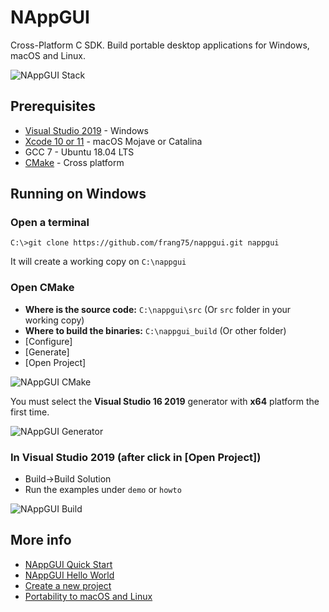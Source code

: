 # NAppGUI
Cross-Platform C SDK. Build portable desktop applications for Windows, macOS and Linux.

![NAppGUI Stack](https://nappgui.com/img/quick/nappgui_stack.png)

## Prerequisites
- [Visual Studio 2019](https://visualstudio.microsoft.com/vs/) - Windows
- [Xcode 10 or 11](https://developer.apple.com/xcode/) - macOS Mojave or Catalina
- GCC 7 - Ubuntu 18.04 LTS
- [CMake](https://cmake.org/download/) - Cross platform

## Running on Windows
### Open a terminal
```
C:\>git clone https://github.com/frang75/nappgui.git nappgui
```

It will create a working copy on `C:\nappgui`

### Open CMake
- **Where is the source code:** `C:\nappgui\src` (Or `src` folder in your working copy)
- **Where to build the binaries:** `C:\nappgui_build` (Or other folder)
- [Configure]
- [Generate]
- [Open Project]

![NAppGUI CMake](https://nappgui.com/img/start/nappgui_cmake.png)

You must select the **Visual Studio 16 2019** generator with **x64** platform the first time.

![NAppGUI Generator](https://nappgui.com/img/start/cmake_generator.png)

### In Visual Studio 2019 (after click in [Open Project])
- Build->Build Solution
- Run the examples under `demo` or `howto`

![NAppGUI Build](https://nappgui.com/img/start/rundemo_visualstudio.png)

## More info
- [NAppGUI Quick Start](https://nappgui.com/en/start/quick.html)
- [NAppGUI Hello World](https://nappgui.com/en/start/hello.html)
- [Create a new project](https://nappgui.com/en/start/newprj.html)
- [Portability to macOS and Linux](https://nappgui.com/en/start/win_mac_linux.html)

